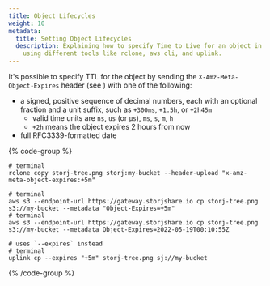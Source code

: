 ```yaml
---
title: Object Lifecycles
weight: 10
metadata:
  title: Setting Object Lifecycles
  description: Explaining how to specify Time to Live for an object in Storj
    using different tools like rclone, aws cli, and uplink.
---
```


It's possible to specify TTL for the object by sending the `X-Amz-Meta-Object-Expires` header (see [](docId:eZ4caegh9queuQuaazoo#object-level-ttl)) with one of the following:

- a signed, positive sequence of decimal numbers, each with an optional fraction
  and a unit suffix, such as `+300ms`, `+1.5h`, or `+2h45m`
  - valid time units are `ns`, `us` (or `µs`), `ms`, `s`, `m`, `h`
  - `+2h` means the object expires 2 hours from now
- full RFC3339-formatted date

{% code-group %}

```shell {% title="rclone" %}
# terminal
rclone copy storj-tree.png storj:my-bucket --header-upload "x-amz-meta-object-expires:+5m"
```

```shell {% title="aws cli" %}
# terminal
aws s3 --endpoint-url https://gateway.storjshare.io cp storj-tree.png s3://my-bucket --metadata "Object-Expires=+5m"
# terminal
aws s3 --endpoint-url https://gateway.storjshare.io cp storj-tree.png s3://my-bucket --metadata Object-Expires=2022-05-19T00:10:55Z
```

```shell {% title="uplink" %}
# uses `--expires` instead
# terminal
uplink cp --expires "+5m" storj-tree.png sj://my-bucket
```

{% /code-group %}

